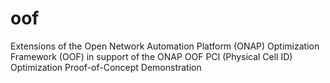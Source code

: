 # oof
Extensions of the Open Network Automation Platform (ONAP) Optimization Framework (OOF) in support of the ONAP OOF PCI (Physical Cell ID) Optimization Proof-of-Concept Demonstration
